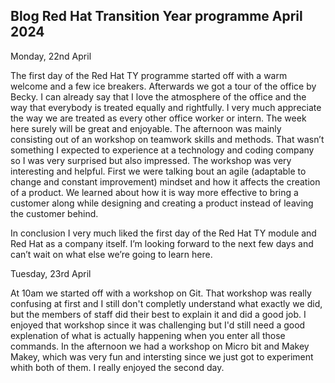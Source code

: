 ## Blog Red Hat Transition Year programme April 2024

Monday, 22nd April 

The first day of the Red Hat TY programme started off with a warm welcome and a few ice breakers. Afterwards we got a tour of the office by Becky. 
I can already say that I love the atmosphere of the office and the way that everybody is treated equally and rightfully. I very much appreciate the way we are treated as every other office worker or intern. The week here surely will be great and enjoyable.
The afternoon was mainly consisting out of an workshop on teamwork skills and methods. That wasn’t something I expected to experience at a technology and coding company so I was very surprised but also impressed. The workshop was very interesting and helpful. 
First we were talking bout an agile (adaptable to change and constant improvement) mindset and how it affects the creation of a product. We learned about how it is way more effective to bring a customer along while designing and creating a product instead of leaving the customer behind.

In conclusion I very much liked the first day of the Red Hat TY module and Red Hat as a company itself.  I’m looking forward to the next few days and can’t wait on what else we’re going to learn here.

Tuesday, 23rd April

At 10am we started off with a workshop on Git. That workshop was really confusing at first and I still don't completly understand what exactly we did, but the members of staff did their best to explain it and did a good job. I enjoyed that workshop since it was challenging but I'd still need a good explenation of what is actually happening when you enter all those commands. 
In the afternoon we had a workshop on Micro bit and Makey Makey, which was very fun and intersting since we just got to experiment whith both of them. I really enjoyed the second day. 